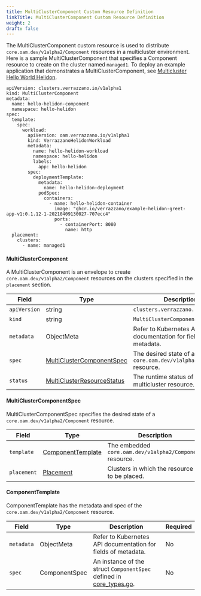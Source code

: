 ```yaml
---
title: MultiClusterComponent Custom Resource Definition
linkTitle: MultiClusterComponent Custom Resource Definition
weight: 2
draft: false
---
```

The MultiClusterComponent custom resource is used to distribute `core.oam.dev/v1alpha2/Component` resources in a multicluster environment. Here is a sample MultiClusterComponent that specifies a Component resource to create on the cluster named `managed1`.  To deploy an example application that demonstrates a MultiClusterComponent, see [Multicluster Hello World Helidon](https://github.com/verrazzano/verrazzano/blob/master/examples/multicluster/hello-helidon/README.md).

```
apiVersion: clusters.verrazzano.io/v1alpha1
kind: MultiClusterComponent
metadata:
  name: hello-helidon-component
  namespace: hello-helidon
spec:
  template:
    spec:
      workload:
        apiVersion: oam.verrazzano.io/v1alpha1
        kind: VerrazzanoHelidonWorkload
        metadata:
          name: hello-helidon-workload
          namespace: hello-helidon
          labels:
            app: hello-helidon
        spec:
          deploymentTemplate:
            metadata:
              name: hello-helidon-deployment
            podSpec:
              containers:
                - name: hello-helidon-container
                  image: "ghcr.io/verrazzano/example-helidon-greet-app-v1:0.1.12-1-20210409130027-707ecc4"
                  ports:
                    - containerPort: 8080
                      name: http
  placement:
    clusters:
      - name: managed1
```

#### MultiClusterComponent
A MultiClusterComponent is an envelope to create `core.oam.dev/v1alpha2/Component` resources on the clusters specified in the `placement` section.

| Field | Type | Description | Required
| --- | --- | --- | --- |
| `apiVersion` | string | `clusters.verrazzano.io/v1alpha1` | Yes |
| `kind` | string | `MultiClusterComponent` |  Yes |
| `metadata` | ObjectMeta | Refer to Kubernetes API documentation for fields of metadata. |  Yes |
| `spec` |  [MultiClusterComponentSpec](#multiclustercomponentspec) | The desired state of a `core.oam.dev/v1alpha2/Component` resource. |  Yes |
| `status` | [MultiClusterResourceStatus](../multiclusterresourcestatus) | The runtime status of a multicluster resource. | No |

#### MultiClusterComponentSpec
MultiClusterComponentSpec specifies the desired state of a `core.oam.dev/v1alpha2/Component` resource.

| Field | Type | Description | Required
| --- | --- | --- | --- |
| `template` | [ComponentTemplate](#componenttemplate) | The embedded `core.oam.dev/v1alpha2/Component` resource. | Yes |
| `placement` | [Placement](../placement) | Clusters in which the resource is to be placed. | Yes |

#### ComponentTemplate
ComponentTemplate has the metadata and spec of the `core.oam.dev/v1alpha2/Component` resource.

| Field | Type | Description | Required
| --- | --- | --- | --- |
| `metadata` | ObjectMeta | Refer to Kubernetes API documentation for fields of metadata. |  No |
| `spec` | ComponentSpec | An instance of the struct `ComponentSpec` defined in [core_types.go](https://github.com/crossplane/oam-kubernetes-runtime/blob/master/apis/core/v1alpha2/core_types.go). | No |

